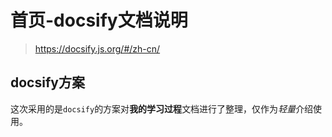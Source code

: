 # 首页-docsify文档说明

> https://docsify.js.org/#/zh-cn/

## docsify方案

这次采用的是`docsify`的方案对**我的学习过程**文档进行了整理，仅作为*轻量*介绍使用。

